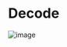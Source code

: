 # Decode

![image](https://github.com/coolnikitav/coding-lessons/assets/30304422/eaab2d2e-93fc-4e93-aea4-e117370c7b78)
